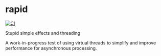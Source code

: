 # rapid
[![CI](https://github.com/outr/rapid/actions/workflows/ci.yml/badge.svg)](https://github.com/outr/rapid/actions/workflows/ci.yml)

Stupid simple effects and threading

A work-in-progress test of using virtual threads to simplify and improve performance for asynchronous processing.
